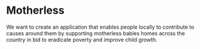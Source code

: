 # Motherless
We want to create an application that enables people locally to contribute to causes around them by supporting motherless babies homes across the country in bid to eradicate poverty and improve child growth.
